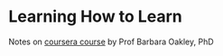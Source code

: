 # Learning How to Learn

Notes on [coursera course](https://www.coursera.org/learn/learning-how-to-learn?) by Prof Barbara Oakley, PhD

